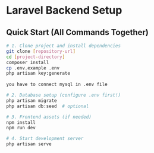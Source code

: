 # Laravel Backend Setup

## Quick Start (All Commands Together)

```bash
# 1. Clone project and install dependencies
git clone [repository-url]
cd [project-directory]
composer install
cp .env.example .env
php artisan key:generate
 
you have to connect mysql in .env file 

# 2. Database setup (configure .env first!)
php artisan migrate
php artisan db:seed  # optional

# 3. Frontend assets (if needed)
npm install
npm run dev

# 4. Start development server
php artisan serve